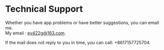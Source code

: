 # Technical Support
  Whether you have app problems or have better suggestions, you can email me.  
  My email : ey422g@163.com.  

  If the mail does not reply to you in time, you can call: +8617157725704.  
